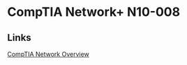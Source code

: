# CompTIA Network+ N10-008

## Links

[CompTIA Network Overview](https://www.comptia.org/certifications/network)
